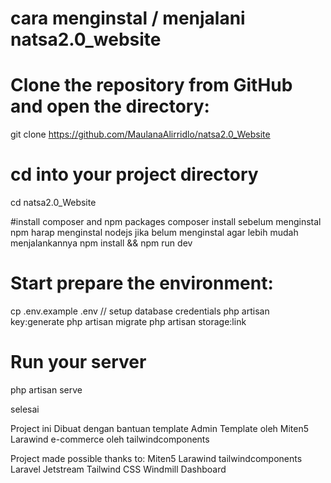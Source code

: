 # cara menginstal / menjalani natsa2.0_website
# Clone the repository from GitHub and open the directory:
git clone https://github.com/MaulanaAlirridlo/natsa2.0_Website

# cd into your project directory
cd natsa2.0_Website

#install composer and npm packages
composer install
sebelum menginstal npm harap menginstal nodejs jika belum menginstal agar lebih mudah menjalankannya
npm install && npm run dev

# Start prepare the environment:
cp .env.example .env // setup database credentials
php artisan key:generate
php artisan migrate
php artisan storage:link

# Run your server
php artisan serve

selesai

Project ini Dibuat dengan bantuan template
Admin Template oleh Miten5 Larawind
e-commerce oleh tailwindcomponents

Project made possible thanks to:
Miten5 Larawind
tailwindcomponents
Laravel Jetstream
Tailwind CSS
Windmill Dashboard